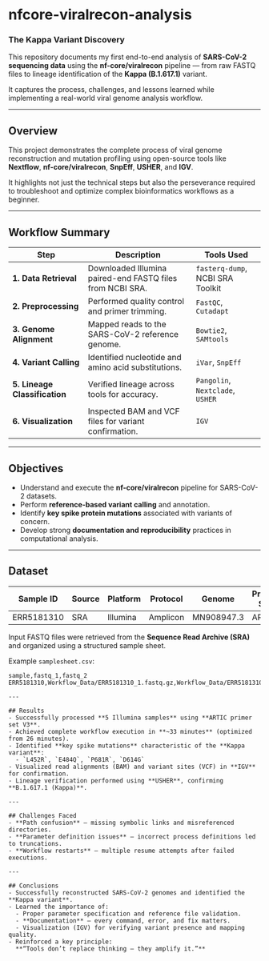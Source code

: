 # nfcore-viralrecon-analysis
### **The Kappa Variant Discovery**

This repository documents my first end-to-end analysis of **SARS-CoV-2 sequencing data** using the **nf-core/viralrecon** pipeline — from raw FASTQ files to lineage identification of the **Kappa (B.1.617.1)** variant.  

It captures the process, challenges, and lessons learned while implementing a real-world viral genome analysis workflow.

---

## Overview  
This project demonstrates the complete process of viral genome reconstruction and mutation profiling using open-source tools like **Nextflow**, **nf-core/viralrecon**, **SnpEff**, **USHER**, and **IGV**.  

It highlights not just the technical steps but also the perseverance required to troubleshoot and optimize complex bioinformatics workflows as a beginner.

---

## Workflow Summary  

| Step | Description | Tools Used |
|------|--------------|------------|
| **1. Data Retrieval** | Downloaded Illumina paired-end FASTQ files from NCBI SRA. | `fasterq-dump`, NCBI SRA Toolkit |
| **2. Preprocessing** | Performed quality control and primer trimming. | `FastQC`, `Cutadapt` |
| **3. Genome Alignment** | Mapped reads to the SARS-CoV-2 reference genome. | `Bowtie2`, `SAMtools` |
| **4. Variant Calling** | Identified nucleotide and amino acid substitutions. | `iVar`, `SnpEff` |
| **5. Lineage Classification** | Verified lineage across tools for accuracy. | `Pangolin`, `Nextclade`, `USHER` |
| **6. Visualization** | Inspected BAM and VCF files for variant confirmation. | `IGV` |

---

## Objectives  
- Understand and execute the **nf-core/viralrecon** pipeline for SARS-CoV-2 datasets.  
- Perform **reference-based variant calling** and annotation.  
- Identify **key spike protein mutations** associated with variants of concern.  
- Develop strong **documentation and reproducibility** practices in computational analysis.

---

## Dataset  

| Sample ID | Source | Platform | Protocol | Genome | Primer Set | Version |
|------------|---------|-----------|-----------|----------|-------------|-----------|
| ERR5181310 | SRA | Illumina | Amplicon | MN908947.3 | ARTIC | V3 |

Input FASTQ files were retrieved from the **Sequence Read Archive (SRA)** and organized using a structured sample sheet.

Example `samplesheet.csv`:
```csv
sample,fastq_1,fastq_2
ERR5181310,Workflow_Data/ERR5181310_1.fastq.gz,Workflow_Data/ERR5181310_2.fastq.gz

---

## Results  
- Successfully processed **5 Illumina samples** using **ARTIC primer set V3**.  
- Achieved complete workflow execution in **~33 minutes** (optimized from 26 minutes).  
- Identified **key spike mutations** characteristic of the **Kappa variant**:  
  - `L452R`, `E484Q`, `P681R`, `D614G`  
- Visualized read alignments (BAM) and variant sites (VCF) in **IGV** for confirmation.  
- Lineage verification performed using **USHER**, confirming **B.1.617.1 (Kappa)**.  

---

## Challenges Faced  
- **Path confusion** — missing symbolic links and misreferenced directories.  
- **Parameter definition issues** — incorrect process definitions led to truncations.  
- **Workflow restarts** — multiple resume attempts after failed executions.

---

## Conclusions  
- Successfully reconstructed SARS-CoV-2 genomes and identified the **Kappa variant**.  
- Learned the importance of:
  - Proper parameter specification and reference file validation.  
  - **Documentation** — every command, error, and fix matters.  
  - Visualization (IGV) for verifying variant presence and mapping quality.  
- Reinforced a key principle:  
  **“Tools don’t replace thinking — they amplify it.”**  
